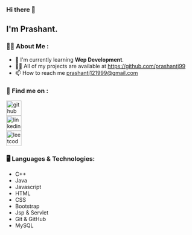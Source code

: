 ### Hi there 👋
## I'm Prashant.

### 👨‍💻 About Me :
- 🌱 I'm currently learning **Wep Development**.
- 👨‍💻 All of my projects are available at https://github.com/prashantj99
- 📫 How to reach me prashantj121999@gmail.com

### 📢 Find me on :
[<img src='https://cdn.jsdelivr.net/npm/simple-icons@3.0.1/icons/github.svg' alt='github' height='40'>](https://github.com/https://github.com/prashantj99)  
[<img src='https://cdn.jsdelivr.net/npm/simple-icons@3.0.1/icons/linkedin.svg' alt='linkedin' height='40'>](https://www.linkedin.com/in/https://www.linkedin.com/in/prashantjha99//)  
[<img src='https://cdn.jsdelivr.net/npm/simple-icons@3.0.1/icons/leetcode.svg' alt='leetcode' height='40'>](https://leetcode.com/BigBull_Coder/)

### 🖥️ Languages & Technologies:
- C++
- Java
- Javascript
- HTML
- CSS
- Bootstrap
- Jsp & Servlet
- Git & GitHub
- MySQL
